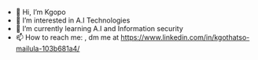 - 👋 Hi, I’m Kgopo
- 👀 I’m interested in A.I Technologies
- 🌱 I’m currently learning A.I and Information security
- 📫 How to reach me: , dm me at https://www.linkedin.com/in/kgothatso-mailula-103b681a4/

<!---
KgopoMailula806/KgopoMailula806 is a ✨ special ✨ repository because its `README.md` (this file) appears on your GitHub profile.
You can click the Preview link to take a look at your changes.
--->
